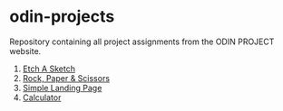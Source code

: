 # odin-projects
Repository containing all project assignments from the ODIN PROJECT website.
1. [Etch A Sketch](https://kafukom.github.io/odin-projects/etch-a-sketch/index.html)
2. [Rock, Paper & Scissors](https://kafukom.github.io/odin-projects/rock-paper-scissors/rock_paper_scissors.html)
3. [Simple Landing Page](https://kafukom.github.io/odin-projects/Simple-Landing-Page/index.html)
4. [Calculator](https://kafukom.github.io/odin-projects/Calculator/index.html)
